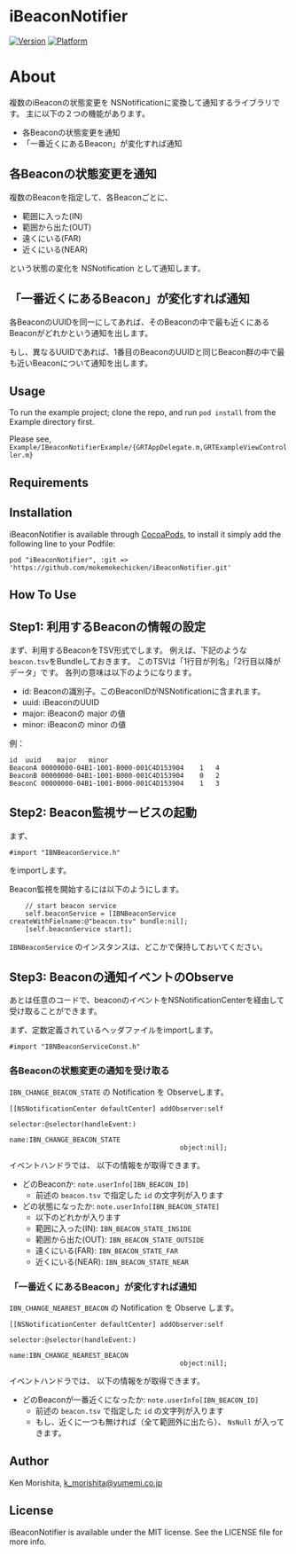 # iBeaconNotifier

[![Version](http://cocoapod-badges.herokuapp.com/v/iBeaconNotifier/badge.png)](http://cocoadocs.org/docsets/iBeaconNotifier)
[![Platform](http://cocoapod-badges.herokuapp.com/p/iBeaconNotifier/badge.png)](http://cocoadocs.org/docsets/iBeaconNotifier)

About
=====

複数のiBeaconの状態変更を NSNotificationに変換して通知するライブラリです。
主に以下の２つの機能があります。

* 各Beaconの状態変更を通知
* 「一番近くにあるBeacon」が変化すれば通知

各Beaconの状態変更を通知
-------------------

複数のBeaconを指定して、各Beaconごとに、

* 範囲に入った(IN)
* 範囲から出た(OUT)
* 遠くにいる(FAR)
* 近くにいる(NEAR)

という状態の変化を NSNotification として通知します。

「一番近くにあるBeacon」が変化すれば通知
---------------------

各BeaconのUUIDを同一にしてあれば、そのBeaconの中で最も近くにあるBeaconがどれかという通知を出します。

もし、異なるUUIDであれば、1番目のBeaconのUUIDと同じBeacon群の中で最も近いBeaconについて通知を出します。


## Usage

To run the example project; clone the repo, and run `pod install` from the Example directory first.

Please see, `Example/IBeaconNotifierExample/{GRTAppDelegate.m,GRTExampleViewController.m}`

## Requirements

## Installation

iBeaconNotifier is available through [CocoaPods](http://cocoapods.org), to install
it simply add the following line to your Podfile:

    pod "iBeaconNotifier", :git => 'https://github.com/mokemokechicken/iBeaconNotifier.git'

## How To Use

Step1: 利用するBeaconの情報の設定
--------------

まず、利用するBeaconをTSV形式でします。
例えば、下記のような `beacon.tsv`をBundleしておきます。
このTSVは「1行目が列名」「2行目以降がデータ」です。
各列の意味は以下のようになります。

* id: Beaconの識別子。このBeaconIDがNSNotificationに含まれます。
* uuid: iBeaconのUUID
* major: iBeaconの major の値
* minor: iBeaconの minor の値

例：

```text:beacon.tsv
id	uuid	major	minorBeaconA	00000000-04B1-1001-B000-001C4D153904	1	4BeaconB	00000000-04B1-1001-B000-001C4D153904	0	2BeaconC	00000000-04B1-1001-B000-001C4D153904	1	3
```

Step2: Beacon監視サービスの起動
--------------------

まず、

```
#import "IBNBeaconService.h"
```

をimportします。

Beacon監視を開始するには以下のようにします。

```
    // start beacon service
    self.beaconService = [IBNBeaconService createWithFielname:@"beacon.tsv" bundle:nil];
    [self.beaconService start];
```

`IBNBeaconService` のインスタンスは、どこかで保持しておいてください。

Step3: Beaconの通知イベントのObserve
--------------------

あとは任意のコードで、beaconのイベントをNSNotificationCenterを経由して受け取ることができます。

まず、定数定義されているヘッダファイルをimportします。

```
#import "IBNBeaconServiceConst.h"
```

### 各Beaconの状態変更の通知を受け取る

`IBN_CHANGE_BEACON_STATE` の Notification を Observeします。

```
[[NSNotificationCenter defaultCenter] addObserver:self 
                                         selector:@selector(handleEvent:) 
                                             name:IBN_CHANGE_BEACON_STATE 
                                           object:nil];
```

イベントハンドラでは、 以下の情報をが取得できます。


* どのBeaconか: `note.userInfo[IBN_BEACON_ID]`
	* 前述の `beacon.tsv` で指定した `id` の文字列が入ります
* どの状態になったか:  `note.userInfo[IBN_BEACON_STATE]`
	* 以下のどれかが入ります
	* 範囲に入った(IN): `IBN_BEACON_STATE_INSIDE`
	* 範囲から出た(OUT): `IBN_BEACON_STATE_OUTSIDE`
	* 遠くにいる(FAR): `IBN_BEACON_STATE_FAR`
	* 近くにいる(NEAR): `IBN_BEACON_STATE_NEAR`



### 「一番近くにあるBeacon」が変化すれば通知

`IBN_CHANGE_NEAREST_BEACON` の Notification を Observe します。

```
[[NSNotificationCenter defaultCenter] addObserver:self 
                                         selector:@selector(handleEvent:) 
                                             name:IBN_CHANGE_NEAREST_BEACON 
                                           object:nil];
```

イベントハンドラでは、 以下の情報をが取得できます。

* どのBeaconが一番近くになったか: `note.userInfo[IBN_BEACON_ID]`
	* 前述の `beacon.tsv` で指定した `id` の文字列が入ります
	* もし、近くに一つも無ければ（全て範囲外に出たら）、 `NsNull` が入ってきます。



## Author

Ken Morishita, k_morishita@yumemi.co.jp

## License

iBeaconNotifier is available under the MIT license. See the LICENSE file for more info.

